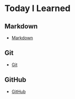 # Today I Learned

## Markdown

- [Markdown](./220705_Git/Markdown/markdown.md)

## Git

- [Git](./220705_Git/Git.md)

## GitHub

- [GitHub](./220706/Github.md)

